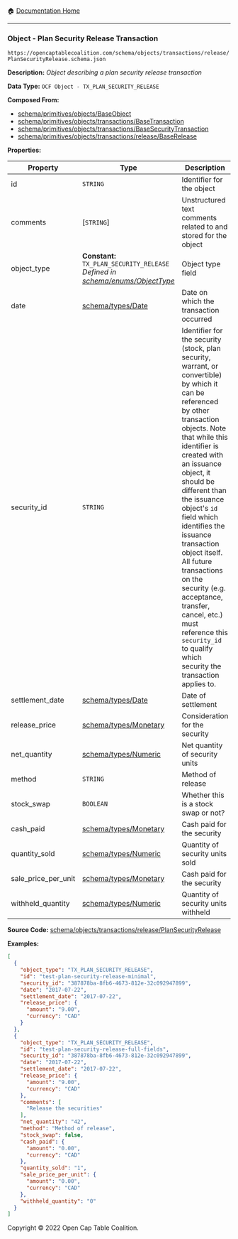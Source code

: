 :house: [Documentation Home](/README.md)

---

### Object - Plan Security Release Transaction

`https://opencaptablecoalition.com/schema/objects/transactions/release/PlanSecurityRelease.schema.json`

**Description:** _Object describing a plan security release transaction_

**Data Type:** `OCF Object - TX_PLAN_SECURITY_RELEASE`

**Composed From:**

- [schema/primitives/objects/BaseObject](/docs/schema/primitives/objects/BaseObject.md)
- [schema/primitives/objects/transactions/BaseTransaction](/docs/schema/primitives/objects/transactions/BaseTransaction.md)
- [schema/primitives/objects/transactions/BaseSecurityTransaction](/docs/schema/primitives/objects/transactions/BaseSecurityTransaction.md)
- [schema/primitives/objects/transactions/release/BaseRelease](/docs/schema/primitives/objects/transactions/release/BaseRelease.md)

**Properties:**

| Property            | Type                                                                                                                  | Description                                                                                                                                                                                                                                                                                                                                                                                                                                                                                                 | Required   |
| ------------------- | --------------------------------------------------------------------------------------------------------------------- | ----------------------------------------------------------------------------------------------------------------------------------------------------------------------------------------------------------------------------------------------------------------------------------------------------------------------------------------------------------------------------------------------------------------------------------------------------------------------------------------------------------- | ---------- |
| id                  | `STRING`                                                                                                              | Identifier for the object                                                                                                                                                                                                                                                                                                                                                                                                                                                                                   | `REQUIRED` |
| comments            | [`STRING`]                                                                                                            | Unstructured text comments related to and stored for the object                                                                                                                                                                                                                                                                                                                                                                                                                                             | -          |
| object_type         | **Constant:** `TX_PLAN_SECURITY_RELEASE`</br>_Defined in [schema/enums/ObjectType](/docs/schema/enums/ObjectType.md)_ | Object type field                                                                                                                                                                                                                                                                                                                                                                                                                                                                                           | `REQUIRED` |
| date                | [schema/types/Date](/docs/schema/types/Date.md)                                                                       | Date on which the transaction occurred                                                                                                                                                                                                                                                                                                                                                                                                                                                                      | `REQUIRED` |
| security_id         | `STRING`                                                                                                              | Identifier for the security (stock, plan security, warrant, or convertible) by which it can be referenced by other transaction objects. Note that while this identifier is created with an issuance object, it should be different than the issuance object's `id` field which identifies the issuance transaction object itself. All future transactions on the security (e.g. acceptance, transfer, cancel, etc.) must reference this `security_id` to qualify which security the transaction applies to. | `REQUIRED` |
| settlement_date     | [schema/types/Date](/docs/schema/types/Date.md)                                                                       | Date of settlement                                                                                                                                                                                                                                                                                                                                                                                                                                                                                          | `REQUIRED` |
| release_price       | [schema/types/Monetary](/docs/schema/types/Monetary.md)                                                               | Consideration for the security                                                                                                                                                                                                                                                                                                                                                                                                                                                                              | `REQUIRED` |
| net_quantity        | [schema/types/Numeric](/docs/schema/types/Numeric.md)                                                                 | Net quantity of security units                                                                                                                                                                                                                                                                                                                                                                                                                                                                              | -          |
| method              | `STRING`                                                                                                              | Method of release                                                                                                                                                                                                                                                                                                                                                                                                                                                                                           | -          |
| stock_swap          | `BOOLEAN`                                                                                                             | Whether this is a stock swap or not?                                                                                                                                                                                                                                                                                                                                                                                                                                                                        | -          |
| cash_paid           | [schema/types/Monetary](/docs/schema/types/Monetary.md)                                                               | Cash paid for the security                                                                                                                                                                                                                                                                                                                                                                                                                                                                                  | -          |
| quantity_sold       | [schema/types/Numeric](/docs/schema/types/Numeric.md)                                                                 | Quantity of security units sold                                                                                                                                                                                                                                                                                                                                                                                                                                                                             | -          |
| sale_price_per_unit | [schema/types/Monetary](/docs/schema/types/Monetary.md)                                                               | Cash paid for the security                                                                                                                                                                                                                                                                                                                                                                                                                                                                                  | -          |
| withheld_quantity   | [schema/types/Numeric](/docs/schema/types/Numeric.md)                                                                 | Quantity of security units withheld                                                                                                                                                                                                                                                                                                                                                                                                                                                                         | -          |

**Source Code:** [schema/objects/transactions/release/PlanSecurityRelease](/schema/objects/transactions/release/PlanSecurityRelease.schema.json)

**Examples:**

```json
[
  {
    "object_type": "TX_PLAN_SECURITY_RELEASE",
    "id": "test-plan-security-release-minimal",
    "security_id": "387878ba-8fb6-4673-812e-32c092947899",
    "date": "2017-07-22",
    "settlement_date": "2017-07-22",
    "release_price": {
      "amount": "9.00",
      "currency": "CAD"
    }
  },
  {
    "object_type": "TX_PLAN_SECURITY_RELEASE",
    "id": "test-plan-security-release-full-fields",
    "security_id": "387878ba-8fb6-4673-812e-32c092947899",
    "date": "2017-07-22",
    "settlement_date": "2017-07-22",
    "release_price": {
      "amount": "9.00",
      "currency": "CAD"
    },
    "comments": [
      "Release the securities"
    ],
    "net_quantity": "42",
    "method": "Method of release",
    "stock_swap": false,
    "cash_paid": {
      "amount": "0.00",
      "currency": "CAD"
    },
    "quantity_sold": "1",
    "sale_price_per_unit": {
      "amount": "0.00",
      "currency": "CAD"
    },
    "withheld_quantity": "0"
  }
]
```

Copyright © 2022 Open Cap Table Coalition.
